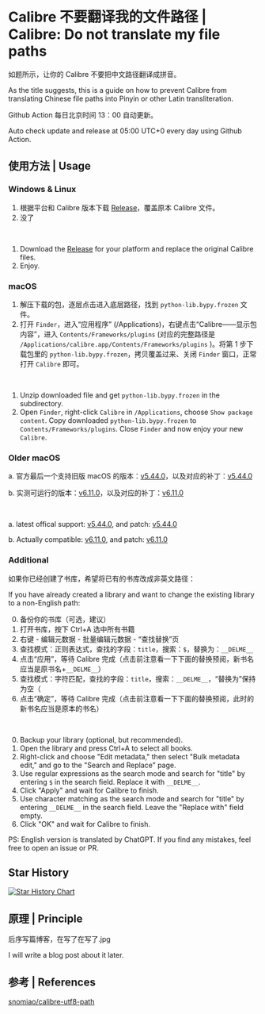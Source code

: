 # Calibre 不要翻译我的文件路径 | Calibre: Do not translate my file paths

如题所示，让你的 Calibre 不要把中文路径翻译成拼音。

As the title suggests, this is a guide on how to prevent Calibre from translating Chinese file paths into Pinyin or other Latin transliteration.

Github Action 每日北京时间 13：00 自动更新。

Auto check update and release at 05:00 UTC+0 every day using Github Action.

## 使用方法 | Usage

### Windows & Linux

1. 根据平台和 Calibre 版本下载 [Release](https://github.com/Cirn09/calibre-do-not-translate-my-path/releases/latest)，覆盖原本 Calibre 文件。
2. 没了

<br/>

1. Download the [Release](https://github.com/Cirn09/calibre-do-not-translate-my-path/releases/latest) for your platform and replace the original Calibre files.
2. Enjoy.

### macOS

1. 解压下载的包，逐层点击进入底层路径，找到 `python-lib.bypy.frozen` 文件。
2. 打开 `Finder`，进入“应用程序” (/Applications)，右键点击“Calibre——显示包内容”，进入 `Contents/Frameworks/plugins` (对应的完整路径是 `/Applications/calibre.app/Contents/Frameworks/plugins` )。将第 1 步下载包里的 `python-lib.bypy.frozen`，拷贝覆盖过来、关闭 `Finder` 窗口，正常打开 `Calibre` 即可。

<br/>
 
1. Unzip downloaded file and get `python-lib.bypy.frozen` in the subdirectory.
2. Open `Finder`, right-click `Calibre` in `/Applications`, choose  `Show package content`. Copy downloaded `python-lib.bypy.frozen` to `Contents/Frameworks/plugins`. Close `Finder` and now enjoy your new `Calibre`.

### Older macOS

a. 官方最后一个支持旧版 macOS 的版本：[v5.44.0](https://download.calibre-ebook.com/5.44.0/calibre-5.44.0.dmg)，以及对应的补丁：[v5.44.0](https://github.com/Cirn09/calibre-do-not-translate-my-path/releases/download/v5.44.0/patch-mac-5.44.0.zip)

b. 实测可运行的版本：[v6.11.0](https://download.calibre-ebook.com/6.11.0/calibre-6.11.0.dmg)，以及对应的补丁：[v6.11.0](https://github.com/Cirn09/calibre-do-not-translate-my-path/releases/download/v6.11.0/patch-mac-6.11.0.zip)

<br/>

a. latest offical support: [v5.44.0](https://download.calibre-ebook.com/5.44.0/calibre-5.44.0.dmg), and patch: [v5.44.0](https://github.com/Cirn09/calibre-do-not-translate-my-path/releases/download/v5.44.0/patch-mac-5.44.0.zip)

b. Actually compatible: [v6.11.0](https://download.calibre-ebook.com/6.11.0/calibre-6.11.0.dmg), and patch: [v6.11.0](https://github.com/Cirn09/calibre-do-not-translate-my-path/releases/download/v6.11.0/patch-mac-6.11.0.zip)

### Additional

如果你已经创建了书库，希望将已有的书库改成非英文路径：

If you have already created a library and want to change the existing library to a non-English path:

0. 备份你的书库（可选，建议）
1. 打开书库，按下 Ctrl+A 选中所有书籍
2. 右键 - 编辑元数据 - 批量编辑元数据 - “查找替换”页
3. 查找模式：正则表达式，查找的字段：`title`，搜索：`$`，替换为：`__DELME__`
4. 点击“应用”，等待 Calibre 完成（点击前注意看一下下面的替换预阅，新书名应当是原书名+`__DELME__`）
5. 查找模式：字符匹配，查找的字段：`title`，搜索：`__DELME__`，“替换为”保持为空（
5. 点击“确定”，等待 Calibre 完成（点击前注意看一下下面的替换预阅，此时的新书名应当是原本的书名）

<br/>

0. Backup your library (optional, but recommended).
1. Open the library and press Ctrl+A to select all books.
2. Right-click and choose "Edit metadata," then select "Bulk metadata edit," and go to the "Search and Replace" page.
3. Use regular expressions as the search mode and search for "title" by entering `$` in the search field. Replace it with `__DELME__`.
4. Click "Apply" and wait for Calibre to finish.
5. Use character matching as the search mode and search for "title" by entering `__DELME__` in the search field. Leave the "Replace with" field empty.
6. Click "OK" and wait for Calibre to finish.

PS: English version is translated by ChatGPT. If you find any mistakes, feel free to open an issue or PR.

## Star History

[![Star History Chart](https://api.star-history.com/svg?repos=Cirn09/calibre-do-not-translate-my-path&type=Date)](https://star-history.com/#Cirn09/calibre-do-not-translate-my-path&Date)

## 原理 | Principle

后序写篇博客，在写了在写了.jpg

I will write a blog post about it later.

## 参考 | References

[snomiao/calibre-utf8-path](https://github.com/snomiao/calibre-utf8-path)
